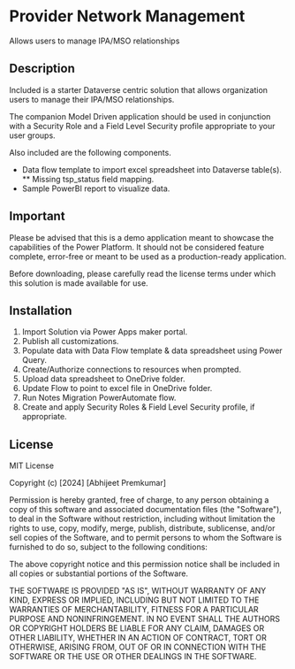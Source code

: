 # Provider Network Management
Allows users to manage IPA/MSO relationships

## Description
Included is a starter Dataverse centric solution that allows organization users to manage their IPA/MSO relationships.

The companion Model Driven application should be used in conjunction with a Security Role and a Field Level Security profile appropriate to your user groups. 

Also included are the following components. 
* Data flow template to import excel spreadsheet into Dataverse table(s). 
** Missing tsp_status field mapping. 
* Sample PowerBI report to visualize data. 

## Important
Please be advised that this is a demo application meant to showcase the capabilities of the Power Platform. It should not be considered feature complete, error-free or meant to be used as a production-ready application. 

Before downloading, please carefully read the license terms under which this solution is made available for use. 
 

## Installation

1. Import Solution via Power Apps maker portal.
2. Publish all customizations. 
3. Populate data with Data Flow template & data spreadsheet using Power Query.
4. Create/Authorize connections to resources when prompted. 
5. Upload data spreadsheet to OneDrive folder. 
6. Update Flow to point to excel file in OneDrive folder. 
7. Run Notes Migration PowerAutomate flow. 
8. Create and apply Security Roles & Field Level Security profile, if appropriate. 


## License

MIT License

Copyright (c) [2024] [Abhijeet Premkumar]

Permission is hereby granted, free of charge, to any person obtaining a copy
of this software and associated documentation files (the "Software"), to deal
in the Software without restriction, including without limitation the rights
to use, copy, modify, merge, publish, distribute, sublicense, and/or sell
copies of the Software, and to permit persons to whom the Software is
furnished to do so, subject to the following conditions:

The above copyright notice and this permission notice shall be included in all
copies or substantial portions of the Software.

THE SOFTWARE IS PROVIDED "AS IS", WITHOUT WARRANTY OF ANY KIND, EXPRESS OR
IMPLIED, INCLUDING BUT NOT LIMITED TO THE WARRANTIES OF MERCHANTABILITY,
FITNESS FOR A PARTICULAR PURPOSE AND NONINFRINGEMENT. IN NO EVENT SHALL THE
AUTHORS OR COPYRIGHT HOLDERS BE LIABLE FOR ANY CLAIM, DAMAGES OR OTHER
LIABILITY, WHETHER IN AN ACTION OF CONTRACT, TORT OR OTHERWISE, ARISING FROM,
OUT OF OR IN CONNECTION WITH THE SOFTWARE OR THE USE OR OTHER DEALINGS IN THE
SOFTWARE.
